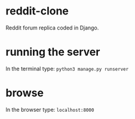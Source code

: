 # reddit-clone
Reddit forum replica coded in Django.

# running the server
In the terminal type: `python3 manage.py runserver`

# browse
In the browser type: `localhost:8000`
